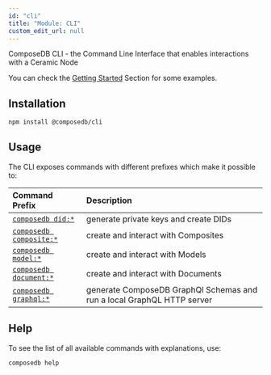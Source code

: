 ```yaml
---
id: "cli"
title: "Module: CLI"
custom_edit_url: null
---
```


<head>
  <meta name="robots" content="noindex" />
  <meta name="googlebot" content="noindex" />
</head>

ComposeDB CLI - the Command Line Interface that enables interactions with a Ceramic Node

You can check the [Getting Started](https://developers.ceramic.network/docs-docusaurus/docs/composedb/set-up-your-environment) Section for some examples.

## Installation

```bash
npm install @composedb/cli
```

## Usage

The CLI exposes commands with different prefixes which make it possible to:

| Command Prefix                                | Description                                                             |
|:----------------------------------------------|:------------------------------------------------------------------------|
| [`composedb did:*`](../commands/cli.did.md)   | generate private keys and create DIDs                                   |
| [`composedb composite:*`](../commands/cli.composite.md) | create and interact with Composites                                     |
| [`composedb model:*`](../commands/cli.model.md)         | create and interact with Models                                         |
| [`composedb document:*`](../commands/cli.document.md)   | create and interact with Documents                                      |
| [`composedb graphql:*`](../commands/cli.graphql.md)         | generate ComposeDB GraphQl Schemas and run a local GraphQL HTTP server  |

## Help

To see the list of all available commands with explanations, use:

```bash
composedb help
```

